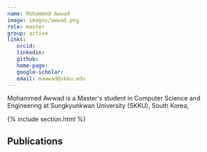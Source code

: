 ```yaml
---
name: Mohammed Awwad
image: images/awwad.png
role: master
group: active
links:
   orcid: 
   linkedin:
   github: 
   home-page:
   google-scholar: 
   email: mawwad@skku.edu
---
```


Mohammed Awwad is a Master's student in Computer Science and Engineering at Sungkyunkwan University (SKKU), South Korea,


{% include section.html %}
## Publications